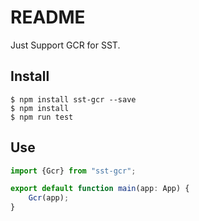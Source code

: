 # README

Just Support GCR for SST.

## Install

```
$ npm install sst-gcr --save
$ npm install
$ npm run test
```

## Use

```typescript
import {Gcr} from "sst-gcr";

export default function main(app: App) {
    Gcr(app);
}
```
